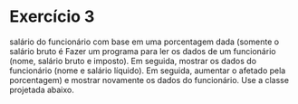 # Exercício 3

salário do funcionário com base em uma porcentagem dada (somente o salário bruto é 
Fazer um programa para ler os dados de um funcionário (nome, salário bruto e imposto). Em seguida, mostrar os dados do funcionário (nome e salário líquido). Em seguida, aumentar o afetado pela porcentagem) e mostrar novamente os dados do funcionário. Use a classe projetada abaixo.
